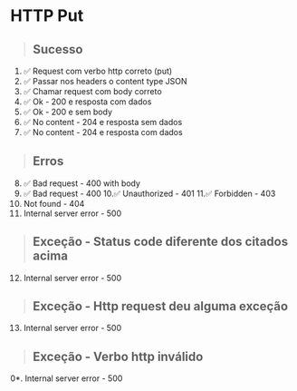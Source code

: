 # HTTP Put

> ## Sucesso
1. ✅ Request com verbo http correto (put)
2. ✅ Passar nos headers o content type JSON
3. ✅ Chamar request com body correto
4. ✅ Ok - 200 e resposta com dados
5. ✅ Ok - 200 e sem body
6. ✅ No content - 204 e resposta sem dados
7. ✅ No content - 204 e resposta com dados

> ## Erros
8. ✅ Bad request - 400 with body
9. ✅ Bad request - 400
10.✅ Unauthorized - 401
11.✅ Forbidden - 403
12. Not found - 404
13. Internal server error - 500

> ## Exceção - Status code diferente dos citados acima
12. Internal server error - 500

> ## Exceção - Http request deu alguma exceção
13. Internal server error - 500

> ## Exceção - Verbo http inválido
0*. Internal server error - 500